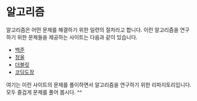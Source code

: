# 알고리즘 
알고리즘은 어떤 문제를 해결하기 위한 일련의 절차라고 합니다. 이런 알고리즘을 연구하기 위한 문제들을 제공하는 사이트는 다음과 같이 있습니다. 

+ [백준](https://www.acmicpc.net/)
+ [정올](http://www.jungol.co.kr/)
+ [더블릿](http://59.23.150.58/)
+ [코딩도장](http://codingdojang.com/)

여기는 이런 사이트의 문제를 풀이하면서 알고리즘을 연구하기 위한 리파지토리입니다. 
모두 즐겁게 문제를 풀어 봅시다. ^^
